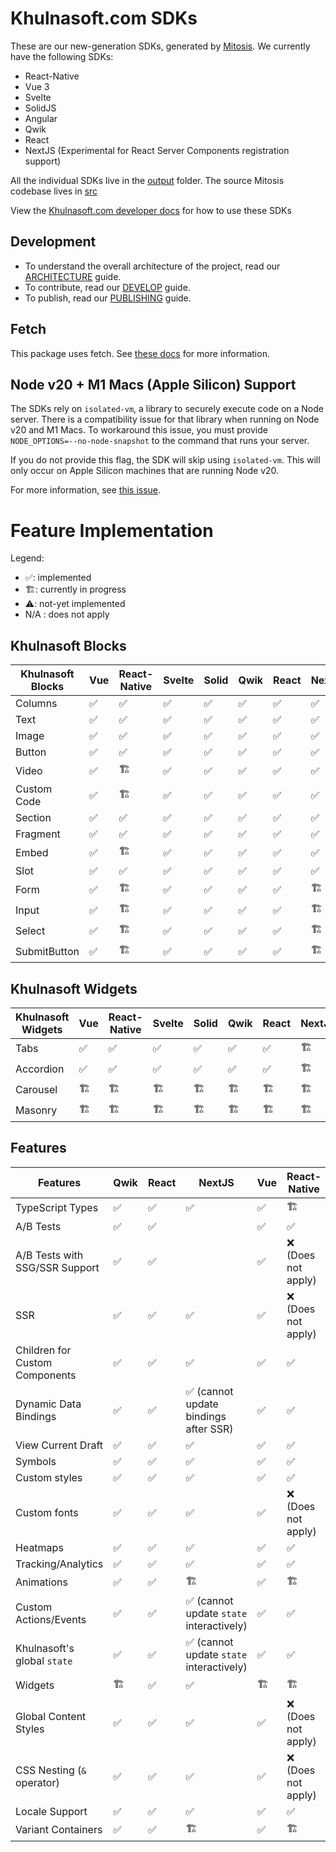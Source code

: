 # Khulnasoft.com SDKs

These are our new-generation SDKs, generated by [Mitosis](https://github.com/KhulnasoftIO/mitosis). We currently have the following SDKs:

- React-Native
- Vue 3
- Svelte
- SolidJS
- Angular
- Qwik
- React
- NextJS (Experimental for React Server Components registration support)

All the individual SDKs live in the [output](./output/) folder. The source Mitosis codebase lives in [src](./src/)

View the [Khulnasoft.com developer docs](https://www.khulnasoft.com/c/docs/developers) for how to use these SDKs

## Development

- To understand the overall architecture of the project, read our [ARCHITECTURE](./docs/ARCHITECTURE.md) guide.
- To contribute, read our [DEVELOP](./docs/DEVELOP.md) guide.
- To publish, read our [PUBLISHING](./PUBLISHING.md) guide.

## Fetch

This package uses fetch. See [these docs](https://github.com/KhulnasoftIO/this-package-uses-fetch/blob/main/README.md) for more information.

## Node v20 + M1 Macs (Apple Silicon) Support

The SDKs rely on `isolated-vm`, a library to securely execute code on a Node server. There is a compatibility issue for that library when running on Node v20 and M1 Macs. To workaround this issue, you must provide `NODE_OPTIONS=--no-node-snapshot` to the command that runs your server.

If you do not provide this flag, the SDK will skip using `isolated-vm`. This will only occur on Apple Silicon machines that are running Node v20.

For more information, see [this issue](https://github.com/laverdet/isolated-vm/issues/424#issuecomment-1864629126).

# Feature Implementation

Legend:

- ✅: implemented
- 🏗: currently in progress
- ⚠️: not-yet implemented
- N/A : does not apply

## Khulnasoft Blocks

| Khulnasoft Blocks | Vue | React-Native | Svelte | Solid | Qwik | React | NextJS | Angular |
| -------------- | --- | ------------ | ------ | ----- | ---- | ----- | ------ | ------- |
| Columns        | ✅  | ✅           | ✅     | ✅    | ✅   | ✅    | ✅     | ✅      |
| Text           | ✅  | ✅           | ✅     | ✅    | ✅   | ✅    | ✅     | ✅      |
| Image          | ✅  | ✅           | ✅     | ✅    | ✅   | ✅    | ✅     | ✅      |
| Button         | ✅  | ✅           | ✅     | ✅    | ✅   | ✅    | ✅     | ✅      |
| Video          | ✅  | 🏗           | ✅     | ✅    | ✅   | ✅    | ✅     | ✅      |
| Custom Code    | ✅  | 🏗           | ✅     | ✅    | ✅   | ✅    | ✅     | ✅      |
| Section        | ✅  | ✅           | ✅     | ✅    | ✅   | ✅    | ✅     | ✅      |
| Fragment       | ✅  | ✅           | ✅     | ✅    | ✅   | ✅    | ✅     | ✅      |
| Embed          | ✅  | 🏗           | ✅     | ✅    | ✅   | ✅    | ✅     | ✅      |
| Slot           | ✅  | ✅           | ✅     | ✅    | ✅   | ✅    | ✅     | ✅      |
| Form           | ✅  | 🏗           | ✅     | ✅    | ✅   | ✅    | 🏗️     | ✅      |
| Input          | ✅  | 🏗           | ✅     | ✅    | ✅   | ✅    | 🏗️     | ✅      |
| Select         | ✅  | 🏗           | ✅     | ✅    | ✅   | ✅    | 🏗️     | ✅      |
| SubmitButton   | ✅  | 🏗           | ✅     | ✅    | ✅   | ✅    | 🏗️     | ✅      |

## Khulnasoft Widgets

| Khulnasoft Widgets | Vue | React-Native | Svelte | Solid | Qwik | React | NextJS | Angular |
| --------------- | --- | ------------ | ------ | ----- | ---- | ----- | ------ | ------- |
| Tabs            | ✅  | ✅           | ✅     | ✅    | ✅   | ✅    | 🏗     | 🏗      |
| Accordion       | ✅  | ✅           | ✅     | ✅    | ✅   | ✅    | 🏗️     | 🏗      |
| Carousel        | 🏗  | 🏗           | 🏗     | 🏗    | 🏗   | 🏗    | 🏗️     | 🏗      |
| Masonry         | 🏗  | 🏗           | 🏗     | 🏗    | 🏗   | 🏗    | 🏗️     | 🏗      |

## Features

| Features                       | Qwik | React | NextJS                                   | Vue | React-Native        | Svelte | Solid | Angular | Details |
| ------------------------------ | ---- | ----- | ---------------------------------------- | --- | ------------------- | ------ | ----- | ------- | ------- |
| TypeScript Types               | ✅   | ✅    | ✅                                       | ✅  | 🏗                  | ✅     | 🏗    | ✅      |         |
| A/B Tests                      | ✅   | ✅    |                                          | ✅  | ✅                  | ✅     | ✅    | ✅      |         |
| A/B Tests with SSG/SSR Support | ✅   | ✅    |                                          | ✅  | ❌ (Does not apply) | ✅     | ✅    | ✅      |         |
| SSR                            | ✅   | ✅    | ✅                                       | ✅  | ❌ (Does not apply) | ✅     | ✅    | ✅      |         |
| Children for Custom Components | ✅   | ✅    | ✅                                       | ✅  | ✅                  | ✅     | ✅    | ✅      |         |
| Dynamic Data Bindings          | ✅   | ✅    | ✅ (cannot update bindings after SSR)    | ✅  | ✅                  | ✅     | ✅    | ✅      |         |
| View Current Draft             | ✅   | ✅    | ✅                                       | ✅  | ✅                  | ✅     | ✅    | ✅      |         |
| Symbols                        | ✅   | ✅    | ✅                                       | ✅  | ✅                  | ✅     | ✅    | ✅      |         |
| Custom styles                  | ✅   | ✅    | ✅                                       | ✅  | ✅                  | ✅     | ✅    | ✅      |         |
| Custom fonts                   | ✅   | ✅    | ✅                                       | ✅  | ❌ (Does not apply) | ✅     | ✅    | ✅      |         |
| Heatmaps                       | ✅   | ✅    | ✅                                       | ✅  | ✅                  | ✅     | ✅    | ✅      |         |
| Tracking/Analytics             | ✅   | ✅    | ✅                                       | ✅  | ✅                  | ✅     | ✅    | ✅      |         |
| Animations                     | ✅   | ✅    | 🏗                                       | ✅  | 🏗                  | ✅     | ✅    | ✅      |         |
| Custom Actions/Events          | ✅   | ✅    | ✅ (cannot update `state` interactively) | ✅  | ✅                  | ✅     | ✅    | ✅      |         |
| Khulnasoft's global `state`       | ✅   | ✅    | ✅ (cannot update `state` interactively) | ✅  | ✅                  | ✅     | ✅    | ✅      |         |
| Widgets                        | 🏗   | ✅    | ✅                                       | 🏗  | 🏗                  | 🏗     | 🏗    | 🏗      |         |
| Global Content Styles          | ✅   | ✅    | ✅                                       | ✅  | ❌ (Does not apply) | ✅     | ✅    | ✅      |         |
| CSS Nesting (`&` operator)     | ✅   | ✅    | ✅                                       | ✅  | ❌ (Does not apply) | ✅     | ✅    | ✅      |         |
| Locale Support                 | ✅   | ✅    | ✅                                       | ✅  | ✅                  | ✅     | ✅    | ✅      |         |
| Variant Containers             | ✅   | ✅    | 🏗                                       | ✅  | 🏗                  | ✅     | 🏗    | 🏗      |         |
